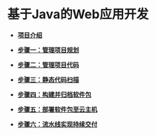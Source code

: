 # 基于Java的Web应用开发<a name="devcloud_qs_0200"></a>

-   **[项目介绍](Java-项目介绍.md)**  

-   **[步骤一：管理项目规划](Java-管理项目规划.md)**  

-   **[步骤二：管理项目代码](Java-管理项目代码.md)**  

-   **[步骤三：静态代码扫描](Java-静态代码扫描.md)**  

-   **[步骤四：构建并归档软件包](Java-构建并归档软件包.md)**  

-   **[步骤五：部署软件包至云主机](Java-部署软件包至云主机.md)**  

-   **[步骤六：流水线实现持续交付](Java-流水线实现持续交付.md)**  


